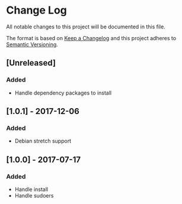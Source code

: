 # Change Log
All notable changes to this project will be documented in this file.

The format is based on [Keep a Changelog](http://keepachangelog.com/)
and this project adheres to [Semantic Versioning](http://semver.org/).

## [Unreleased]
### Added
- Handle dependency packages to install

## [1.0.1] - 2017-12-06
### Added
- Debian stretch support

## [1.0.0] - 2017-07-17
### Added
- Handle install
- Handle sudoers
